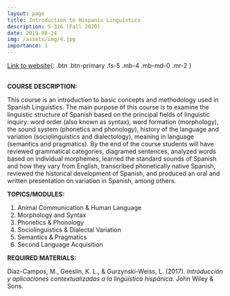 ```yaml
---
layout: page
title: Introduction to Hispanic Linguistics
description: S-326 (Fall 2020)
date: 2019-08-24
img: /assets/img/4.jpg
importance: 1
---
```


[Link to website](http://hisp326.sarroniz.com/){: .btn .btn-primary .fs-5 .mb-4 .mb-md-0 .mr-2 }
<br>
<br>

**COURSE DESCRIPTION:**  

This course is an introduction to basic concepts and methodology used in Spanish Linguistics. The main purpose of this course is to examine the linguistic structure of Spanish based on the principal fields of linguistic inquiry: word order (also known as syntax), word formation (morphology), the sound system (phonetics and phonology), history of the language and variation (sociolinguistics and  dialectology),  meaning  in  language  (semantics  and  pragmatics).  By  the  end  of  the  course students will have reviewed grammatical categories, diagramed sentences, analyzed words based on individual morphemes, learned the standard sounds of Spanish and how they vary from English, transcribed  phonetically  native  Spanish,  reviewed  the  historical  development  of  Spanish,  and produced an oral and written presentation on variation in Spanish, among others.


**TOPICS/MODULES:**  

1. Animal Communication & Human Language
2. Morphology and Syntax
3. Phonetics & Phonology
4. Sociolinguistics & Dialectal Variation
5. Semantics & Pragmatics
6. Second Language Acquisition


**REQUIRED MATERIALS:**   

Díaz-Campos, M., Geeslin, K. L., & Gurzynski-Weiss, L. (2017). _Introducción y aplicaciones contextualizadas a la lingüística hispánica._ John Wiley & Sons.
